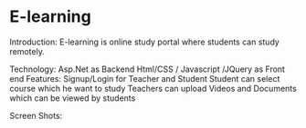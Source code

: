# E-learning
					
Introduction:
E-learning is online study portal where students can study remotely.

Technology:
Asp.Net as Backend
Html/CSS / Javascript /JQuery as Front end
Features:
Signup/Login for Teacher and Student
Student can select course which he want to study
Teachers can upload Videos and Documents which can be viewed by students


Screen Shots:


 
 

 

 
